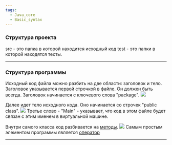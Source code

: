 ```yaml
---
tags:
  - Java_core
  - Basic_syntax
---
```

### Структура проекта
src - это папка в которой находится исходный код
test - это папки в которой находятся тесты.

---
### Структура программы
Исходный код файла можно разбить на две области: заголовок и тело.
Заголовок указывается первой строчкой в файле. Он должен быть всегда. Заголовок начинается с ключевого слова "package".
![](Pasted%20image%2020241010213808.png)

Далее идет тело исходного кода. Оно начинается со строчек "public class".
![](Pasted%20image%2020241010213956.png)
Третье слово - "Main" - указывает, что код в этом файле будет связан с этим именем в виртуальной машине.

Внутри самого класса код разбивается на [методы](_Термины.md#Метод).
![](Pasted%20image%2020241010215216.png)
Самым простым элементом программы является [оператор](_Термины.md#Оператор)

---
